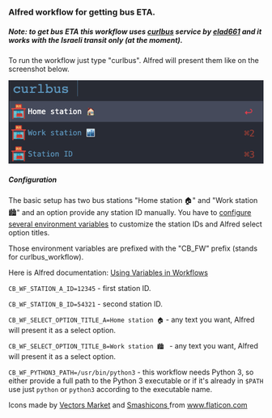### Alfred workflow for getting bus ETA.

##### Note: to get bus ETA this workflow uses [curlbus](https://github.com/elad661/curlbus) service by [elad661](https://github.com/elad661) and it works with the Israeli transit only (at the moment).

To run the workflow just type "curlbus".
Alfred will present them like on the screenshot below.

![sc1](images/Screenshot_1.png)

##### Configuration
The basic setup has two bus stations "Home station 🏠" and "Work station 🏙" and an option provide any station ID manually.
You have to [configure several environment variables](https://www.alfredapp.com/help/workflows/advanced/variables/) to customize the station IDs and Alfred select option titles.
 
Those environment variables are prefixed with the "CB_FW" prefix (stands for curlbus_workflow).

Here is Alfred documentation: [Using Variables in Workflows](https://www.alfredapp.com/help/workflows/advanced/variables/)

`CB_WF_STATION_A_ID=12345` - first station ID.

`CB_WF_STATION_B_ID=54321`  - second station ID.

`CB_WF_SELECT_OPTION_TITLE_A=Home station 🏠` - any text you want, Alfred will present it as a select option.

`CB_WF_SELECT_OPTION_TITLE_B=Work station 🏙 ` - any text you want, Alfred will present it as a select option.

`CB_WF_PYTHON3_PATH=/usr/bin/python3` - this workflow needs Python 3, so either provide a full path to the Python 3
 executable or if it's already in `$PATH` use just `python` or `python3` according to the executable name.

Icons made by 
<a href="https://www.flaticon.com/authors/vectors-market" title="Vectors Market">Vectors Market</a> 
and 
<a href="https://www.flaticon.com/authors/smashicons" title="Smashicons">Smashicons </a> 
from 
<a href="https://www.flaticon.com/" title="Flaticon"> www.flaticon.com </a>

[reference]: (https://github.com/elad661/curlbus)[foo

[foo]: https://github.com/elad661/curlbus